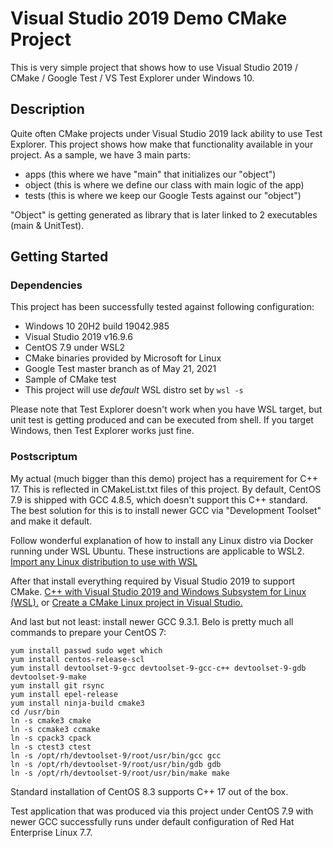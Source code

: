 # Visual Studio 2019 Demo CMake Project

This is very simple project that shows how to use Visual Studio 2019 / CMake / Google Test / VS Test Explorer under Windows 10.

## Description

Quite often CMake projects under Visual Studio 2019 lack ability to use Test Explorer. This project shows how make that functionality available in your project.
As a sample, we have 3 main parts:
* apps (this where we have "main" that initializes our "object")
* object (this is where we define our class with main logic of the app)
* tests (this is where we keep our Google Tests against our "object")

"Object" is getting generated as library that is later linked to 2 executables (main & UnitTest).

## Getting Started

### Dependencies

This project has been successfully tested against following configuration: 
* Windows 10 20H2 build 19042.985
* Visual Studio 2019 v16.9.6
* CentOS 7.9 under WSL2
* CMake binaries provided by Microsoft for Linux
* Google Test master branch as of May 21, 2021
* Sample of CMake test
* This project will use *default* WSL distro set by `wsl -s`

Please note that Test Explorer doesn't work when you have WSL target, but unit test is getting produced and can be executed from shell. If you target Windows, then
Test Explorer works just fine.

### Postscriptum

My actual (much bigger than this demo) project has a requirement for C++ 17. This is reflected in CMakeList.txt files of this project.
By default, CentOS 7.9 is shipped with GCC 4.8.5, which doesn't support this C++ standard. The best solution for this is to install newer
GCC via "Development Toolset" and make it default.

Follow wonderful explanation of how to install any Linux distro via Docker running under WSL Ubuntu. These instructions are applicable to WSL2.
[Import any Linux distribution to use with WSL](https://docs.microsoft.com/en-us/windows/wsl/use-custom-distro)

After that install everything required by Visual Studio 2019 to support CMake.
[C++ with Visual Studio 2019 and Windows Subsystem for Linux (WSL).](https://devblogs.microsoft.com/cppblog/c-with-visual-studio-2019-and-windows-subsystem-for-linux-wsl/)
or
[Create a CMake Linux project in Visual Studio.](https://docs.microsoft.com/en-us/cpp/linux/cmake-linux-project?view=msvc-160)

And last but not least: install newer GCC 9.3.1. Belo is pretty much all commands to prepare your CentOS 7:
```
yum install passwd sudo wget which
yum install centos-release-scl
yum install devtoolset-9-gcc devtoolset-9-gcc-c++ devtoolset-9-gdb devtoolset-9-make
yum install git rsync
yum install epel-release
yum install ninja-build cmake3
cd /usr/bin
ln -s cmake3 cmake
ln -s ccmake3 ccmake
ln -s cpack3 cpack
ln -s ctest3 ctest
ln -s /opt/rh/devtoolset-9/root/usr/bin/gcc gcc
ln -s /opt/rh/devtoolset-9/root/usr/bin/gdb gdb
ln -s /opt/rh/devtoolset-9/root/usr/bin/make make
```

Standard installation of CentOS 8.3 supports C++ 17 out of the box.

Test application that was produced via this project under CentOS 7.9 with newer GCC successfully runs under default configuration of Red Hat Enterprise Linux 7.7.
